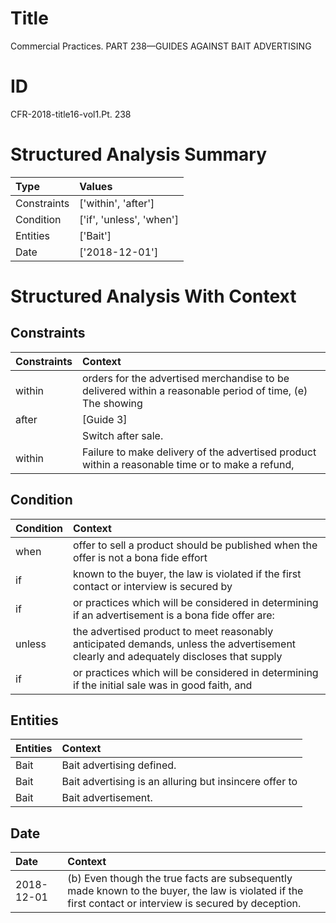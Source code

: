 # Title

 Commercial Practices. PART 238—GUIDES AGAINST BAIT ADVERTISING


# ID

 CFR-2018-title16-vol1.Pt. 238


# Structured Analysis Summary

| Type        | Values                   |
|:------------|:-------------------------|
| Constraints | ['within', 'after']      |
| Condition   | ['if', 'unless', 'when'] |
| Entities    | ['Bait']                 |
| Date        | ['2018-12-01']           |


# Structured Analysis With Context

 


## Constraints

| Constraints   | Context                                                                                                   |
|:--------------|:----------------------------------------------------------------------------------------------------------|
| within        | orders for the advertised merchandise to be delivered within a reasonable period of time, (e) The showing |
| after         | [Guide 3]                                                                                                 |
|               |           Switch  after  sale.                                                                            |
| within        | Failure to make delivery of the advertised product within a reasonable time or to make a refund,          |


## Condition

| Condition   | Context                                                                                                                              |
|:------------|:-------------------------------------------------------------------------------------------------------------------------------------|
| when        | offer to sell a product should be published when the offer is not a bona fide effort                                                 |
| if          | known to the buyer, the law is violated if the first contact or interview is secured by                                              |
| if          | or practices which will be considered in determining if an advertisement is a bona fide offer are:                                   |
| unless      | the advertised product to meet reasonably anticipated demands, unless the advertisement clearly and adequately discloses that supply |
| if          | or practices which will be considered in determining if the initial sale was in good faith, and                                      |


## Entities

| Entities   | Context                                                |
|:-----------|:-------------------------------------------------------|
| Bait       | Bait  advertising defined.                             |
| Bait       | Bait advertising is an alluring but insincere offer to |
| Bait       | Bait  advertisement.                                   |


## Date

| Date       | Context                                                                                                                                                 |
|:-----------|:--------------------------------------------------------------------------------------------------------------------------------------------------------|
| 2018-12-01 | (b) Even though the true facts are subsequently made known to the buyer, the law is violated if the first contact or interview is secured by deception. |



